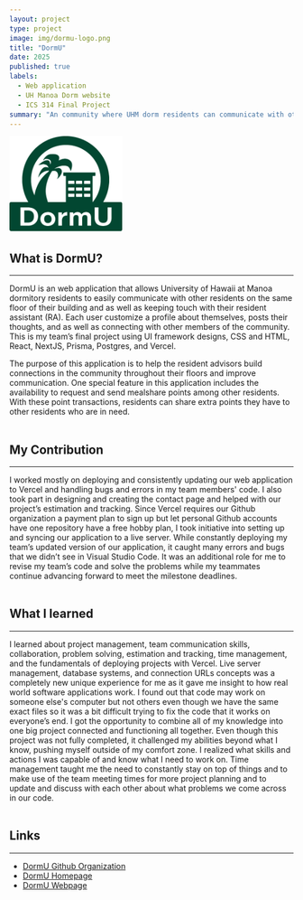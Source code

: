 ```yaml
---
layout: project
type: project
image: img/dormu-logo.png
title: "DormU"
date: 2025
published: true
labels:
  - Web application
  - UH Manoa Dorm website
  - ICS 314 Final Project
summary: "An community where UHM dorm residents can communicate with others and their resident assistant"
---
```

<img width="200px" src="../img/dormu-logo.png">

## What is DormU?
---
DormU is an web application that allows University of Hawaii at Manoa dormitory residents to easily communicate with other residents on the same floor of their building and as well as keeping touch with their resident assistant (RA). Each user customize a profile about themselves, posts their thoughts, and as well as connecting with other members of the community. This is my team’s final project using UI framework designs, CSS and HTML, React, NextJS, Prisma, Postgres, and Vercel.

The purpose of this application is to help the resident advisors build connections in the community throughout their floors and improve communication. One special feature in this application includes the availability to request and send mealshare points among other residents. With these point transactions, residents can share extra points they have to other residents who are in need.
<br><br>

## My Contribution
---
I worked mostly on deploying and consistently updating our web application to Vercel and handling bugs and errors in my team members' code. I also took part in designing and creating the contact page and helped with our project’s estimation and tracking. Since Vercel requires our Github organization a payment plan to sign up but let personal Github accounts have one repository have a free hobby plan, I took initiative into setting up and syncing our application to a live server. While constantly deploying my team’s updated version of our application, it caught many errors and bugs that we didn’t see in Visual Studio Code. It was an additional role for me to revise my team’s code and solve the problems while my teammates continue advancing forward to meet the milestone deadlines.
<br><br>

## What I learned
---
I learned about project management, team communication skills, collaboration, problem solving, estimation and tracking, time management, and the fundamentals of deploying projects with Vercel. Live server management, database systems, and connection URLs concepts was a completely new unique experience for me as it gave me insight to how real world software applications work. I found out that code may work on someone else's computer but not others even though we have the same exact files so it was a bit difficult trying to fix the code that it works on everyone’s end. I got the opportunity to combine all of my knowledge into one big project connected and functioning all together. Even though this project was not fully completed, it challenged my abilities beyond what I know, pushing myself outside of my comfort zone. I realized what skills and actions I was capable of and know what I need to work on. Time management taught me the need to constantly stay on top of things and to make use of the team meeting times for more project planning and to update and discuss with each other about what problems we come across in our code.
<br><br>

## Links
---
- [DormU Github Organization](https://github.com/dorm-u)
- [DormU Homepage](https://dorm-u.github.io/)
- [DormU Webpage](https://dorm-u-app.vercel.app/)

